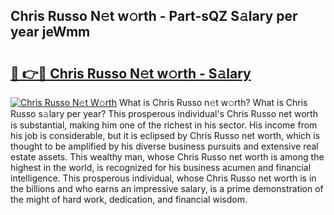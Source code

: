 ## Chris Russo N𝚎t w𝚘rth - Part-sQZ S𝚊lary per year jeWmm

# <h2><a href="http://gc2cpl.nevu.top/?p=Chris+Russo">🔗 👉🔴 Chris Russo N𝚎t w𝚘rth - S𝚊lary</a></h2>

[![Chris Russo N𝚎t W𝚘rth](https://i.imgur.com/Oavwk0R.jpeg)](http://gc2cpl.nevu.top/?p=Chris+Russo)
What is Chris Russo n𝚎t w𝚘rth? What is Chris Russo s𝚊lary per year?
This prosperous individual's Chris Russo net worth is substantial, making him one of the richest in his sector. His income from his job is considerable, but it is eclipsed by Chris Russo net worth, which is thought to be amplified by his diverse business pursuits and extensive real estate assets. This wealthy man, whose Chris Russo net worth is among the highest in the world, is recognized for his business acumen and financial intelligence. This prosperous individual, whose Chris Russo net worth is in the billions and who earns an impressive salary, is a prime demonstration of the might of hard work, dedication, and financial wisdom.
